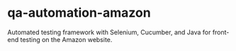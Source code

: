 # qa-automation-amazon
Automated testing framework with Selenium, Cucumber, and Java for front-end testing on the Amazon website.
